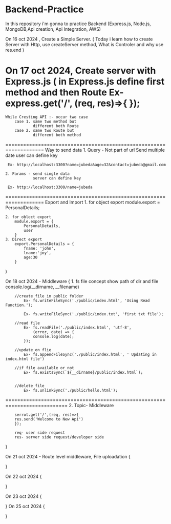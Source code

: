 # Backend-Practice
In this repository i'm gonna to practice Backend (Express.js, Node.js, MongoDB,Api creation, Api Integration, AWS)

On 16 oct 2024 , Create a Simple Server.
(
    Today i learn how to create Server with Http, use createServer method, 
    What is Controler and why use res.end
)

On 17 oct 2024, Create server with Express.js 
(
    in Express.js define first method and then Route
    Ex- express.get('/', (req, res)=>{
    });
===================================================================
    While Cresting API :- occur two case
        case 1. same two method but
                different both Route
        case 2. same two Route but 
                different both method
===================================================================
    Way to send data
    1. Query - Not part of url
               Send multiple date 
               user can define key
    
     Ex- http://localhost:3300?name=jubeda&age=32&contact=jubeda@gmail.com

    2. Params - send single data 
                server can define key

     Ex- http://localhost:3300/name=jubeda
===================================================================
    Export and Import
    1. for object export
        module.export = PersonalDetails;
    
    2. for oblect export
        module.export = {
            PersonalDetails,
            user
        }
    3. Direct export
        export.PersonalDetails = {
            fname: 'john',
            lname:'joy',
            age:30
        }
) 

On 18 oct 2024 - Middleware
{
    1. fs file concept
        show path of dir and file
            console.log(__dirname, __filename) 

        //create file in public folder
            Ex- fs.writeFileSync('./public/index.html', 'Using Read Function.');

            Ex- fs.writeFileSync('./public/index.txt', 'first txt file');

        //read file
            Ex- fs.readFile('./public/index.html', 'utf-8', 
                (error, date) => {
                console.log(date);
            });

        //update on flie
            Ex- fs.appendFileSync('./public/index.html', ' Updating in index.html file')

        //if file available or not
            Ex- fs.existsSync(`${__dirname}/public/index.html`);


        //delete file
            Ex- fs.unlinkSync('./public/hello.html');
===========================================================================
    2. Topic- Middleware

        serrot.get('/',(req, res)=>{
        res.send('Welcome to New Api')
        });

        req- user side request
        res- server side request/developer side 
}

On 21 oct 2024 - Route level middleware, File uploadation
{

}

On 22 oct 2024 
{

}

On 23 oct 2024 
{

}
On 25 oct 2024
{

}